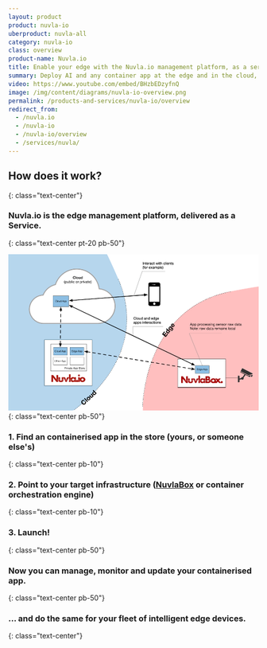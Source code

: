 ```yaml
---
layout: product
product: nuvla-io
uberproduct: nuvla-all
category: nuvla-io
class: overview
product-name: Nuvla.io
title: Enable your edge with the Nuvla.io management platform, as a service
summary: Deploy AI and any container app at the edge and in the cloud, at scale.
video: https://www.youtube.com/embed/BHzbEDzyfnQ
image: /img/content/diagrams/nuvla-io-overview.png
permalink: /products-and-services/nuvla-io/overview
redirect_from:
  - /nuvla.io
  - /nuvla-io
  - /nuvla-io/overview
  - /services/nuvla/
---
```


## How does it work?
{: class="text-center"}

### Nuvla.io is the edge management platform, delivered as a Service.
{: class="text-center pt-20 pb-50"}

![Nuvla.io Overview](/img/content/diagrams/nuvla-io-overview.png "Nuvla.io Overview")
{: class="text-center pb-50"}

### 1. Find an containerised app in the store (yours, or someone else's)
{: class="text-center pb-10"} 
### 2. Point to your target infrastructure ([NuvlaBox](/products-and-services/nuvlabox/overview) or container orchestration engine)
{: class="text-center pb-10"}
### 3. Launch!
{: class="text-center pb-50"}

### Now you can manage, monitor and update your containerised app.
{: class="text-center pb-50"}
 
### **... and do the same for your fleet of intelligent edge devices.**
{: class="text-center"}
